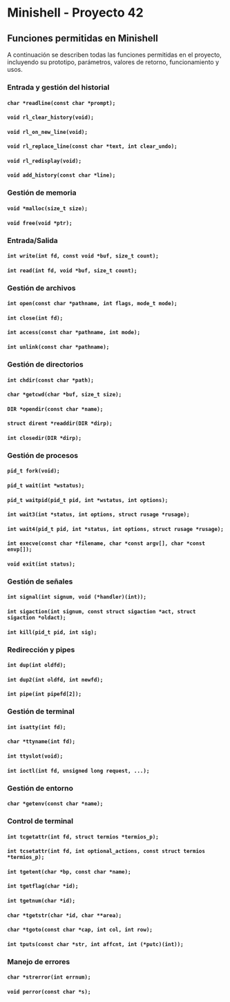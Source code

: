 # Minishell - Proyecto 42

## Funciones permitidas en Minishell

A continuación se describen todas las funciones permitidas en el proyecto, incluyendo su prototipo, parámetros, valores de retorno, funcionamiento y usos.

### Entrada y gestión del historial
#### `char *readline(const char *prompt);`
#### `void rl_clear_history(void);`
#### `void rl_on_new_line(void);`
#### `void rl_replace_line(const char *text, int clear_undo);`
#### `void rl_redisplay(void);`
#### `void add_history(const char *line);`

### Gestión de memoria
#### `void *malloc(size_t size);`
#### `void free(void *ptr);`

### Entrada/Salida
#### `int write(int fd, const void *buf, size_t count);`
#### `int read(int fd, void *buf, size_t count);`

### Gestión de archivos
#### `int open(const char *pathname, int flags, mode_t mode);`
#### `int close(int fd);`
#### `int access(const char *pathname, int mode);`
#### `int unlink(const char *pathname);`

### Gestión de directorios
#### `int chdir(const char *path);`
#### `char *getcwd(char *buf, size_t size);`
#### `DIR *opendir(const char *name);`
#### `struct dirent *readdir(DIR *dirp);`
#### `int closedir(DIR *dirp);`

### Gestión de procesos
#### `pid_t fork(void);`
#### `pid_t wait(int *wstatus);`
#### `pid_t waitpid(pid_t pid, int *wstatus, int options);`
#### `int wait3(int *status, int options, struct rusage *rusage);`
#### `int wait4(pid_t pid, int *status, int options, struct rusage *rusage);`
#### `int execve(const char *filename, char *const argv[], char *const envp[]);`
#### `void exit(int status);`

### Gestión de señales
#### `int signal(int signum, void (*handler)(int));`
#### `int sigaction(int signum, const struct sigaction *act, struct sigaction *oldact);`
#### `int kill(pid_t pid, int sig);`

### Redirección y pipes
#### `int dup(int oldfd);`
#### `int dup2(int oldfd, int newfd);`
#### `int pipe(int pipefd[2]);`

### Gestión de terminal
#### `int isatty(int fd);`
#### `char *ttyname(int fd);`
#### `int ttyslot(void);`
#### `int ioctl(int fd, unsigned long request, ...);`

### Gestión de entorno
#### `char *getenv(const char *name);`

### Control de terminal
#### `int tcgetattr(int fd, struct termios *termios_p);`
#### `int tcsetattr(int fd, int optional_actions, const struct termios *termios_p);`
#### `int tgetent(char *bp, const char *name);`
#### `int tgetflag(char *id);`
#### `int tgetnum(char *id);`
#### `char *tgetstr(char *id, char **area);`
#### `char *tgoto(const char *cap, int col, int row);`
#### `int tputs(const char *str, int affcnt, int (*putc)(int));`

### Manejo de errores
#### `char *strerror(int errnum);`
#### `void perror(const char *s);`
